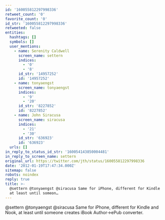 ```yaml
---
id: '160055812297998336'
retweet_count: '0'
favorite_count: '0'
id_str: '160055812297998336'
retweeted: false
entities:
  hashtags: []
  symbols: []
  user_mentions:
    - name: Serenity Caldwell
      screen_name: settern
      indices:
        - '0'
        - '8'
      id_str: '14957252'
      id: '14957252'
    - name: tonyaengst
      screen_name: tonyaengst
      indices:
        - '9'
        - '20'
      id_str: '8227852'
      id: '8227852'
    - name: John Siracusa
      screen_name: siracusa
      indices:
        - '21'
        - '30'
      id_str: '636923'
      id: '636923'
  urls: []
in_reply_to_status_id_str: '160054143850004481'
in_reply_to_screen_name: settern
original_url: https://twitter.com/jth/status/160055812297998336
date: '2012-01-19T17:47:34.000Z'
sitemap: false
robots: noindex
reply: true
title: >-
  @settern @tonyaengst @siracusa Same for iPhone, different for Kindle and Nook,
  at least until someon…
---
```


@settern @tonyaengst @siracusa Same for iPhone, different for Kindle and Nook, at least until someone creates iBook Author-&gt;ePub converter.